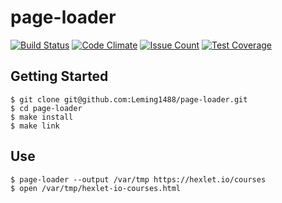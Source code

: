 # page-loader
[![Build Status](https://travis-ci.org/Leming1488/page-loader.svg?branch=master)](https://travis-ci.org/Leming1488/page-loader)
[![Code Climate](https://codeclimate.com/github/Leming1488/page-loader/badges/gpa.svg)](https://codeclimate.com/github/Leming1488/page-loader)
[![Issue Count](https://codeclimate.com/github/Leming1488/page-loader/badges/issue_count.svg)](https://codeclimate.com/github/Leming1488/page-loader)
[![Test Coverage](https://codeclimate.com/github/Leming1488/page-loader/badges/coverage.svg)](https://codeclimate.com/github/Leming1488/page-loader/coverage)
## Getting Started

```
$ git clone git@github.com:Leming1488/page-loader.git
$ cd page-loader
$ make install
$ make link
```
## Use

```
$ page-loader --output /var/tmp https://hexlet.io/courses
$ open /var/tmp/hexlet-io-courses.html
```
